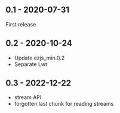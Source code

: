 ## 0.1 - 2020-07-31

First release

## 0.2 - 2020-10-24

- Update ezjs_min.0.2
- Separate Lwt

## 0.3 - 2022-12-22

- stream API
- forgotten last chunk for reading streams

